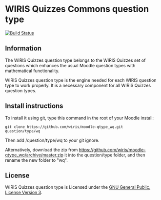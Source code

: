 # WIRIS Quizzes Commons question type
[![Build Status](https://travis-ci.org/wiris/moodle-qtype_wq.svg?branch=master)](https://travis-ci.org/wiris/moodle-qtype_wq)

## Information
The WIRIS Quizzes question type belongs to the WIRIS Quizzes set of questions which enhances the usual Moodle question types with mathematical functionality.

WIRIS Quizzes question type is the engine needed for each WIRIS question type to work properly. It is a necessary component for all WIRIS Quizzes question types.

## Install instructions
To install it using git, type this command in the root of your Moodle install:
```
git clone https://github.com/wiris/moodle-qtype_wq.git question/type/wq
```
Then add /question/type/wq to your git ignore.

Alternatively, download the zip from <https://github.com/wiris/moodle-qtype_wq/archive/master.zip> it into the question/type folder, and then rename the new folder to "wq".

## License

WIRIS Quizzes question type is Licensed under the [GNU General Public, License Version 3](https://www.gnu.org/licenses/gpl-3.0.en.html).
